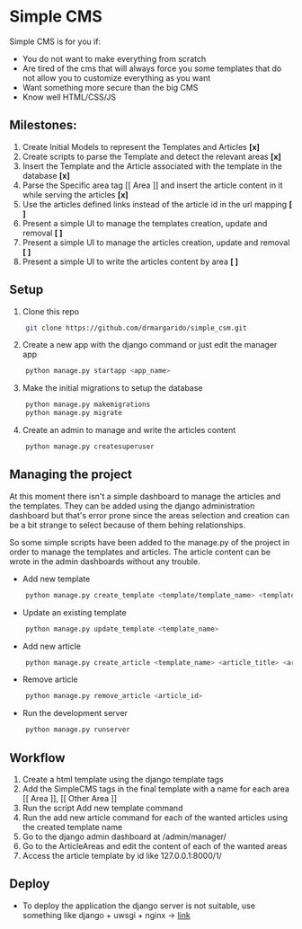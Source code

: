 # Simple CMS

Simple CMS is for you if:
* You do not want to make everything from scratch
* Are tired of the cms that will always force you some templates that do not allow you to customize everything as you want
* Want something more secure than the big CMS
* Know well HTML/CSS/JS

## Milestones:
1. Create Initial Models to represent the Templates and Articles __[x]__
2. Create scripts to parse the Template and detect the relevant areas __[x]__
3. Insert the Template and the Article associated with the template in the database __[x]__
4. Parse the Specific area tag [[ Area ]] and insert the article content in it while serving the articles __[x]__
5. Use the articles defined links instead of the article id in the url mapping __[ ]__
6. Present a simple UI to manage the templates creation, update and removal __[ ]__
7. Present a simple UI to manage the articles creation, update and removal __[ ]__
8. Present a simple UI to write the articles content by area __[ ]__

## Setup

1. Clone this repo
```sh
	git clone https://github.com/drmargarido/simple_csm.git
```

2. Create a new app with the django command or just edit the manager app
```sh
	python manage.py startapp <app_name>
``` 

3. Make the initial migrations to setup the database
```sh
	python manage.py makemigrations
	python manage.py migrate
```

4. Create an admin to manage and write the articles content
```sh
	python manage.py createsuperuser
```

## Managing the project

At this moment there isn't a simple dashboard to manage the articles and the templates. They can be added using the django administration dashboard but that's error prone since the areas selection and creation can be a bit strange to select because of them behing relationships. 

So some simple scripts have been added to the manage.py of the project in order to manage the templates and articles. The article content can be wrote in the admin dashboards without any trouble.

* Add new template
```sh
	python manage.py create_template <template/template_name> <template_name>
```

* Update an existing template
```sh
	python manage.py update_template <template_name>
```

* Add new article
```sh
	python manage.py create_article <template_name> <article_title> <article_link>
```

* Remove article
```sh
	python manage.py remove_article <article_id>
```

* Run the development server
```sh
	python manage.py runserver
```

## Workflow

1. Create a html template using the django template tags
2. Add the SimpleCMS tags in the final template with a name for each area [[ Area ]], [[ Other Area ]]
3. Run the script Add new template command
4. Run the add new article command for each of the wanted articles using the created template name
5. Go to the django admin dashboard at /admin/manager/
6. Go to the ArticleAreas and edit the content of each of the wanted areas
7. Access the article template by id like 127.0.0.1:8000/1/

## Deploy

* To deploy the application the django server is not suitable, use something like django + uwsgi + nginx ->
[link](https://uwsgi-docs.readthedocs.io/en/latest/tutorials/Django_and_nginx.html)
